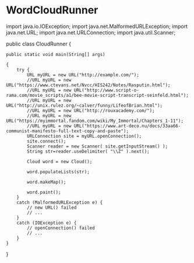 # WordCloudRunner

import java.io.IOException;
import java.net.MalformedURLException;
import java.net.URL;
import java.net.URLConnection;
import java.util.Scanner;

public class CloudRunner {

	public static void main(String[] args)
  
	{
		try {
			URL myURL = new URL("http://example.com/");
			//URL myURL = new URL("https://www.ctevans.net/Nvcc/HIS242/Notes/Rasputin.html");
			//URL myURL = new URL("http://www.script-o-rama.com/movie_scripts/a1/bee-movie-script-transcript-seinfeld.html");
			//URL myURL = new URL("http://unix.rulez.org/~calver/funny/LifeofBrian.html");
			//URL myURL = new URL("http://rouxacademy.com/");
			//URL myURL = new URL("https://myimmortal.fandom.com/wiki/My_Immortal/Chapters_1-11");
			//URL myURL = new URL("https://www.art-deco.nu/docs/33aa66-communist-manifesto-full-text-copy-and-paste");
			URLConnection site = myURL.openConnection();
			site.connect();
			Scanner reader = new Scanner( site.getInputStream() );
			String str=reader.useDelimiter( "\\Z" ).next();
			 
			Cloud word = new Cloud();
			
			word.populateLists(str);
			
			word.makeMap();
			
			word.paint();
		}
		catch (MalformedURLException e) {
			// new URL() failed
			// ...
		}
		catch (IOException e) {
			// openConnection() failed
			// ...
		}
	}
}
